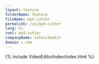 ```yaml
---
layout: feature
folderName: feature
fileName: mp4-cutter
permalink: /vi/mp4-cutter
lang: vi
tool: mp4-cutter
companyName: safevideokit
domain : com
---
```


{% include VideoEditorIndex/index.html %}

   